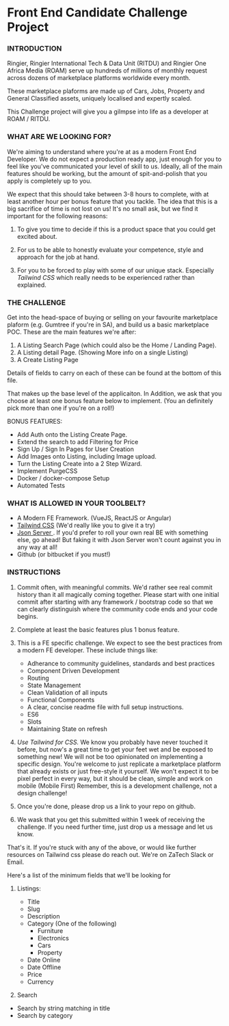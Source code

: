 # Front End Candidate Challenge Project
### INTRODUCTION

Ringier, Ringier International Tech & Data Unit (RITDU) and Ringier One Africa Media (ROAM) serve up hundreds of millions of monthly request across dozens of marketplace platforms worldwide every month. 

These marketplace plaforms are made up of Cars, Jobs, Property and General Classified assets, uniquely localised and expertly scaled. 

This Challenge project will give you a gilmpse into life as a developer at ROAM / RITDU. 

### WHAT ARE WE LOOKING FOR?

We're aiming to understand where you're at as a modern Front End Developer. We do not expect a  production ready app, just enough for you to feel like you've communicated your level of skill to us. Ideally, all of the main features should be working, but the amount of spit-and-polish that you apply is completely up to you. 

We expect that this should take between 3-8 hours to complete, with at least another hour per bonus feature that you tackle. The idea that this is a big sacrifice of time is not lost on us! It's no small ask, but we find it important for the following reasons:

1. To give you time to decide if this is a product space that you could get excited about. 

2. For us to be able to honestly evaluate your competence, style and approach for the job at hand. 

3. For you to be forced to play with some of our unique stack. Especially *Tailwind CSS* which really needs to be experienced rather than explained. 

### THE CHALLENGE

Get into the head-space of buying or selling on your favourite marketplace plaform (e.g. Gumtree if you're in SA), and build us a basic marketplace POC. These are the main features we're after: 

1. A Listing Search Page (which could also be the Home / Landing Page). 
2. A Listing detail Page. (Showing More info on a single Listing)
3. A Create Listing Page

Details of fields to carry on each of these can be found at the bottom of this file. 

That makes up the base level of the applicaiton. In Addition, we ask that you choose at least one bonus feature below to implement.  (You an definitely pick more than one if you're on a roll!)

BONUS FEATURES:
* Add Auth onto the Listing Create Page. 
* Extend the search to add Filtering for Price
* Sign Up / Sign In Pages for User Creation
* Add Images onto Listing, including Image upload.
* Turn the Listing Create into a 2 Step Wizard. 
* Implement PurgeCSS 
* Docker / docker-compose Setup
* Automated Tests

### WHAT IS ALLOWED IN YOUR TOOLBELT?
* A Modern FE Framework. (VueJS, ReactJS or Angular)
* [Tailwind CSS](https://tailwindcss.com/) (We'd really like you to give it a try)
* [Json Server ](https://github.com/typicode/json-server). If you'd prefer to roll your own real BE with something else, go ahead! But faking it with Json Server won't count against you in any way at all!
* Github (or bitbucket if you must!)

### INSTRUCTIONS
1. Commit often, with meaningful commits. We'd rather see real commit history than it all magically coming together. Please start with one initial commit after starting with any framework / bootstrap code so that we can clearly distinguish where the community code ends and your code begins. 

2. Complete at least the basic features plus 1 bonus feature. 

3. This is a FE specific challenge. We expect to see the best practices from a modern FE developer. These include things like:
    * Adherance to community guidelines, standards and best practices
    * Component Driven Development
    * Routing
    * State Management
    * Clean Validation of all inputs
    * Functional Components
    * A clear, concise readme file with full setup instructions. 
    * ES6
    * Slots
    * Maintaining State on refresh

4. *Use Tailwind for CSS.* We know you probably have never touched it before, but now's a great time to get your feet wet and be exposed to something new!  We will not be too opinionated on implementing a specific design. You're welcome to just replicate a marketplace platform that already exists or just free-style it yourself. We won't expect it to be pixel perfect in every way, but it should be clean, simple and work on mobile (Mobile First) Remember, this is a development challenge, not a design challenge! 

5. Once you're done, please drop us a link to your repo on github. 

6. We wask that you get this submitted within 1 week of receiving the challenge. If you need further time, just drop us a message and let us know. 


That's it. If you're stuck with any of the above, or would like further resources on Tailwind css please do reach out. We're on ZaTech Slack or Email. 

Here's a list of the minimum fields that we'll be looking for

1. Listings:
   * Title 
   * Slug
   * Description
   * Category (One of the following)
       * Furniture
       * Electronics
       * Cars
       * Property
    * Date Online
    * Date Offline
    * Price
    * Currency
    
    
2. Search
 * Search by string matching in title
 * Search by category
 

